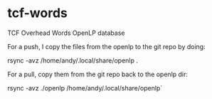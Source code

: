 # tcf-words
TCF Overhead Words
OpenLP database

For a push, I copy the files from the openlp to the git repo by doing:

rsync -avz /home/andy/.local/share/openlp .

For a pull, copy them from the git repo back to the openlp dir:

rsync -avz ./openlp /home/andy/.local/share/openlp`
